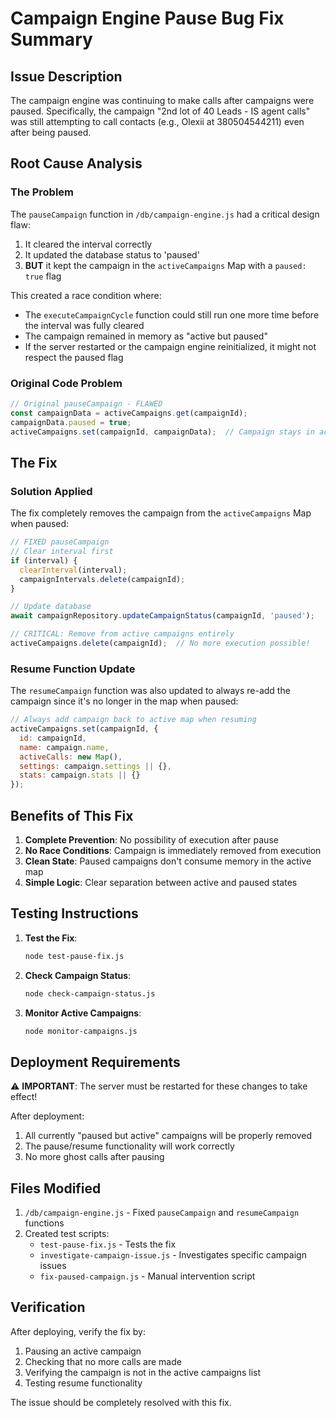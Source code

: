 # Campaign Engine Pause Bug Fix Summary

## Issue Description
The campaign engine was continuing to make calls after campaigns were paused. Specifically, the campaign "2nd lot of 40 Leads - IS agent calls" was still attempting to call contacts (e.g., Olexii at 380504544211) even after being paused.

## Root Cause Analysis

### The Problem
The `pauseCampaign` function in `/db/campaign-engine.js` had a critical design flaw:

1. It cleared the interval correctly
2. It updated the database status to 'paused'
3. **BUT** it kept the campaign in the `activeCampaigns` Map with a `paused: true` flag

This created a race condition where:
- The `executeCampaignCycle` function could still run one more time before the interval was fully cleared
- The campaign remained in memory as "active but paused"
- If the server restarted or the campaign engine reinitialized, it might not respect the paused flag

### Original Code Problem
```javascript
// Original pauseCampaign - FLAWED
const campaignData = activeCampaigns.get(campaignId);
campaignData.paused = true;
activeCampaigns.set(campaignId, campaignData);  // Campaign stays in active map!
```

## The Fix

### Solution Applied
The fix completely removes the campaign from the `activeCampaigns` Map when paused:

```javascript
// FIXED pauseCampaign
// Clear interval first
if (interval) {
  clearInterval(interval);
  campaignIntervals.delete(campaignId);
}

// Update database
await campaignRepository.updateCampaignStatus(campaignId, 'paused');

// CRITICAL: Remove from active campaigns entirely
activeCampaigns.delete(campaignId);  // No more execution possible!
```

### Resume Function Update
The `resumeCampaign` function was also updated to always re-add the campaign since it's no longer in the map when paused:

```javascript
// Always add campaign back to active map when resuming
activeCampaigns.set(campaignId, {
  id: campaignId,
  name: campaign.name,
  activeCalls: new Map(),
  settings: campaign.settings || {},
  stats: campaign.stats || {}
});
```

## Benefits of This Fix

1. **Complete Prevention**: No possibility of execution after pause
2. **No Race Conditions**: Campaign is immediately removed from execution
3. **Clean State**: Paused campaigns don't consume memory in the active map
4. **Simple Logic**: Clear separation between active and paused states

## Testing Instructions

1. **Test the Fix**:
   ```bash
   node test-pause-fix.js
   ```

2. **Check Campaign Status**:
   ```bash
   node check-campaign-status.js
   ```

3. **Monitor Active Campaigns**:
   ```bash
   node monitor-campaigns.js
   ```

## Deployment Requirements

⚠️ **IMPORTANT**: The server must be restarted for these changes to take effect!

After deployment:
1. All currently "paused but active" campaigns will be properly removed
2. The pause/resume functionality will work correctly
3. No more ghost calls after pausing

## Files Modified

1. `/db/campaign-engine.js` - Fixed `pauseCampaign` and `resumeCampaign` functions
2. Created test scripts:
   - `test-pause-fix.js` - Tests the fix
   - `investigate-campaign-issue.js` - Investigates specific campaign issues
   - `fix-paused-campaign.js` - Manual intervention script

## Verification

After deploying, verify the fix by:
1. Pausing an active campaign
2. Checking that no more calls are made
3. Verifying the campaign is not in the active campaigns list
4. Testing resume functionality

The issue should be completely resolved with this fix.